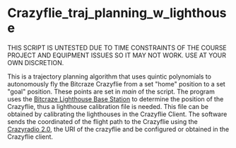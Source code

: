 # Crazyflie_traj_planning_w_lighthouse

THIS SCRIPT IS UNTESTED DUE TO TIME CONSTRAINTS OF THE COURSE PROJECT AND EQUIPMENT ISSUES SO IT MAY NOT WORK. USE AT YOUR OWN DISCRETION.

This is a trajectory planning algorithm that uses quintic polynomials to autonomously fly the Bitcraze Crazyflie from a set "home" position to a set "goal" position. These points are set in _main_ of the script. The program uses the [Bitcraze Lighthouse Base Station](https://store.bitcraze.io/products/lighthouse-v2-base-station) to determine the position of the Crazyflie, thus a lighthouse calibration file is needed. This file can be obtained by calibrating the lighthouses in the Crazyflie Client. The software sends the coordinated of the flight path to the Crazyflie using the [Crazyradio 2.0](https://www.bitcraze.io/products/crazyradio-2-0/), the URI of the crazyflie and be configured or obtained in the Crazyflie client. 

